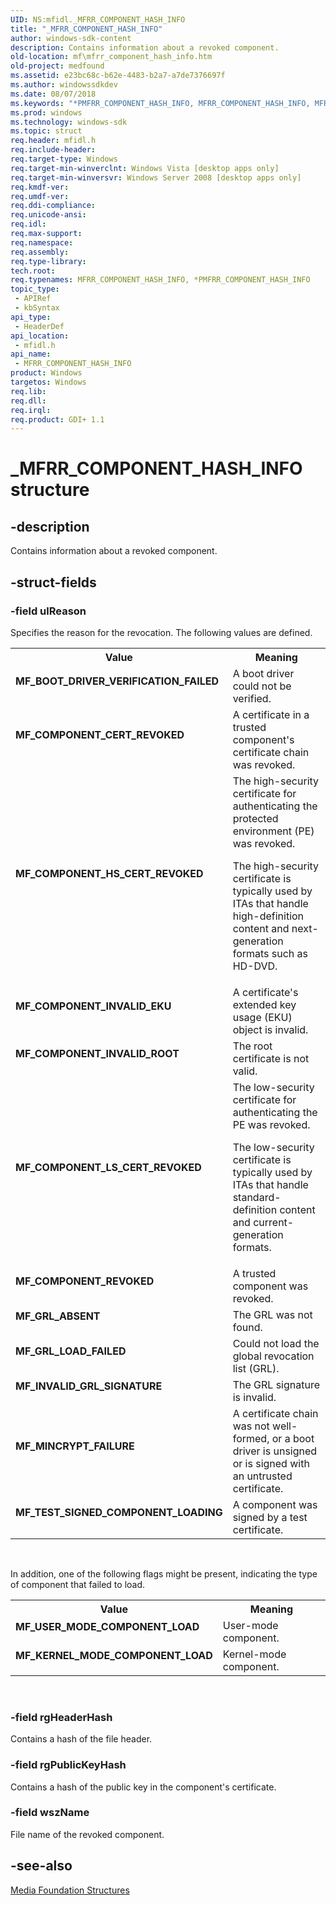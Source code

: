 ```yaml
---
UID: NS:mfidl._MFRR_COMPONENT_HASH_INFO
title: "_MFRR_COMPONENT_HASH_INFO"
author: windows-sdk-content
description: Contains information about a revoked component.
old-location: mf\mfrr_component_hash_info.htm
old-project: medfound
ms.assetid: e23bc68c-b62e-4483-b2a7-a7de7376697f
ms.author: windowssdkdev
ms.date: 08/07/2018
ms.keywords: "*PMFRR_COMPONENT_HASH_INFO, MFRR_COMPONENT_HASH_INFO, MFRR_COMPONENT_HASH_INFO structure [Media Foundation], MF_BOOT_DRIVER_VERIFICATION_FAILED, MF_COMPONENT_CERT_REVOKED, MF_COMPONENT_HS_CERT_REVOKED, MF_COMPONENT_INVALID_EKU, MF_COMPONENT_INVALID_ROOT, MF_COMPONENT_LS_CERT_REVOKED, MF_COMPONENT_REVOKED, MF_GRL_ABSENT, MF_GRL_LOAD_FAILED, MF_INVALID_GRL_SIGNATURE, MF_KERNEL_MODE_COMPONENT_LOAD, MF_MINCRYPT_FAILURE, MF_TEST_SIGNED_COMPONENT_LOADING, MF_USER_MODE_COMPONENT_LOAD, PMFRR_COMPONENT_HASH_INFO, PMFRR_COMPONENT_HASH_INFO structure pointer [Media Foundation], _MFRR_COMPONENT_HASH_INFO, e23bc68c-b62e-4483-b2a7-a7de7376697f, mf.mfrr_component_hash_info, mfidl/MFRR_COMPONENT_HASH_INFO, mfidl/PMFRR_COMPONENT_HASH_INFO"
ms.prod: windows
ms.technology: windows-sdk
ms.topic: struct
req.header: mfidl.h
req.include-header: 
req.target-type: Windows
req.target-min-winverclnt: Windows Vista [desktop apps only]
req.target-min-winversvr: Windows Server 2008 [desktop apps only]
req.kmdf-ver: 
req.umdf-ver: 
req.ddi-compliance: 
req.unicode-ansi: 
req.idl: 
req.max-support: 
req.namespace: 
req.assembly: 
req.type-library: 
tech.root: 
req.typenames: MFRR_COMPONENT_HASH_INFO, *PMFRR_COMPONENT_HASH_INFO
topic_type:
 - APIRef
 - kbSyntax
api_type:
 - HeaderDef
api_location:
 - mfidl.h
api_name:
 - MFRR_COMPONENT_HASH_INFO
product: Windows
targetos: Windows
req.lib: 
req.dll: 
req.irql: 
req.product: GDI+ 1.1
---
```


# _MFRR_COMPONENT_HASH_INFO structure


## -description



Contains information about a revoked component.




## -struct-fields




### -field ulReason

Specifies the reason for the revocation. The following values are defined.

<table>
<tr>
<th>Value</th>
<th>Meaning</th>
</tr>
<tr>
<td width="40%"><a id="MF_BOOT_DRIVER_VERIFICATION_FAILED"></a><a id="mf_boot_driver_verification_failed"></a><dl>
<dt><b>MF_BOOT_DRIVER_VERIFICATION_FAILED</b></dt>
</dl>
</td>
<td width="60%">
A boot driver could not be verified.

</td>
</tr>
<tr>
<td width="40%"><a id="MF_COMPONENT_CERT_REVOKED"></a><a id="mf_component_cert_revoked"></a><dl>
<dt><b>MF_COMPONENT_CERT_REVOKED</b></dt>
</dl>
</td>
<td width="60%">
A certificate in a trusted component's certificate chain was revoked.

</td>
</tr>
<tr>
<td width="40%"><a id="MF_COMPONENT_HS_CERT_REVOKED"></a><a id="mf_component_hs_cert_revoked"></a><dl>
<dt><b>MF_COMPONENT_HS_CERT_REVOKED</b></dt>
</dl>
</td>
<td width="60%">
The high-security certificate for authenticating the protected environment (PE) was revoked.

The high-security certificate is typically used by ITAs that handle high-definition content and next-generation formats such as HD-DVD.

</td>
</tr>
<tr>
<td width="40%"><a id="MF_COMPONENT_INVALID_EKU"></a><a id="mf_component_invalid_eku"></a><dl>
<dt><b>MF_COMPONENT_INVALID_EKU</b></dt>
</dl>
</td>
<td width="60%">
A certificate's extended key usage (EKU) object is invalid.

</td>
</tr>
<tr>
<td width="40%"><a id="MF_COMPONENT_INVALID_ROOT"></a><a id="mf_component_invalid_root"></a><dl>
<dt><b>MF_COMPONENT_INVALID_ROOT</b></dt>
</dl>
</td>
<td width="60%">
The root certificate is not valid.

</td>
</tr>
<tr>
<td width="40%"><a id="MF_COMPONENT_LS_CERT_REVOKED"></a><a id="mf_component_ls_cert_revoked"></a><dl>
<dt><b>MF_COMPONENT_LS_CERT_REVOKED</b></dt>
</dl>
</td>
<td width="60%">
The low-security certificate for authenticating the PE was revoked.

The low-security certificate is typically used by ITAs that handle standard-definition content and current-generation formats.

</td>
</tr>
<tr>
<td width="40%"><a id="MF_COMPONENT_REVOKED"></a><a id="mf_component_revoked"></a><dl>
<dt><b>MF_COMPONENT_REVOKED</b></dt>
</dl>
</td>
<td width="60%">
A trusted component was revoked.

</td>
</tr>
<tr>
<td width="40%"><a id="MF_GRL_ABSENT"></a><a id="mf_grl_absent"></a><dl>
<dt><b>MF_GRL_ABSENT</b></dt>
</dl>
</td>
<td width="60%">
The GRL was not found.

</td>
</tr>
<tr>
<td width="40%"><a id="MF_GRL_LOAD_FAILED"></a><a id="mf_grl_load_failed"></a><dl>
<dt><b>MF_GRL_LOAD_FAILED</b></dt>
</dl>
</td>
<td width="60%">
Could not load the global revocation list (GRL).

</td>
</tr>
<tr>
<td width="40%"><a id="MF_INVALID_GRL_SIGNATURE"></a><a id="mf_invalid_grl_signature"></a><dl>
<dt><b>MF_INVALID_GRL_SIGNATURE</b></dt>
</dl>
</td>
<td width="60%">
The GRL signature is invalid.

</td>
</tr>
<tr>
<td width="40%"><a id="MF_MINCRYPT_FAILURE"></a><a id="mf_mincrypt_failure"></a><dl>
<dt><b>MF_MINCRYPT_FAILURE</b></dt>
</dl>
</td>
<td width="60%">
A certificate chain was not well-formed, or a boot driver is unsigned or is signed with an untrusted certificate.

</td>
</tr>
<tr>
<td width="40%"><a id="MF_TEST_SIGNED_COMPONENT_LOADING"></a><a id="mf_test_signed_component_loading"></a><dl>
<dt><b>MF_TEST_SIGNED_COMPONENT_LOADING</b></dt>
</dl>
</td>
<td width="60%">
A component was signed by a test certificate.

</td>
</tr>
</table>
 

In addition, one of the following flags might be present, indicating the type of component that failed to load.

<table>
<tr>
<th>Value</th>
<th>Meaning</th>
</tr>
<tr>
<td width="40%"><a id="MF_USER_MODE_COMPONENT_LOAD"></a><a id="mf_user_mode_component_load"></a><dl>
<dt><b>MF_USER_MODE_COMPONENT_LOAD</b></dt>
</dl>
</td>
<td width="60%">
User-mode component.

</td>
</tr>
<tr>
<td width="40%"><a id="MF_KERNEL_MODE_COMPONENT_LOAD"></a><a id="mf_kernel_mode_component_load"></a><dl>
<dt><b>MF_KERNEL_MODE_COMPONENT_LOAD</b></dt>
</dl>
</td>
<td width="60%">
Kernel-mode component.

</td>
</tr>
</table>
 


### -field rgHeaderHash

Contains a hash of the file header.


### -field rgPublicKeyHash

Contains a hash of the public key in the component's certificate.


### -field wszName

File name of the revoked component.


## -see-also




<a href="https://msdn.microsoft.com/39fdd724-13ca-48ab-8a55-93529d1da3b4">Media Foundation Structures</a>
 

 

